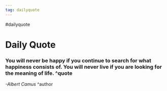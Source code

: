 ```yaml
---
tag: dailyquote
---
```


#dailyquote

# Daily Quote

### You will never be happy if you continue to search for what happiness consists of. You will never live if you are looking for the meaning of life. ^quote
*-Albert Camus* ^author
